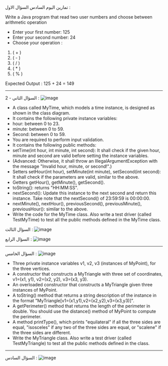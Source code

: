 

تمارين اليوم السادس
السؤال الاول :

Write a Java program that read two user numbers and choose between arithmetic operation

- Enter your first number: 125
- Enter your second number: 24
- Choose your operation :
1. ( + )
2. ( - )
3. ( / )
4. ( * )
5. ( % )

Expected Output :
125 + 24 = 149


----------



السؤال الثاني - 2 :
![image](https://user-images.githubusercontent.com/93971372/169213129-241145be-56a9-4fd2-a74f-902510356ba3.png)

- A class called MyTime, which models a time instance, is designed as shown in the class diagram.
- It contains the following private instance variables:
- hour: between 0 to 23.
- minute: between 0 to 59.
- Second: between 0 to 59.
- You are required to perform input validation.
- It contains the following public methods:
- setTime(int hour, int minute, int second): It shall check if the given hour, minute and second are valid before setting the instance variables.
- (Advanced: Otherwise, it shall throw an IllegalArgumentException with the message "Invalid hour, minute, or second!".)
- Setters setHour(int hour), setMinute(int minute), setSecond(int second): It shall check if the parameters are valid, similar to the above.
- Getters getHour(), getMinute(), getSecond().
- toString(): returns "HH:MM:SS".
- nextSecond(): Update this instance to the next second and return this instance. Take note that the nextSecond() of 23:59:59 is 00:00:00.
- nextMinute(), nextHour(), previousSecond(), previousMinute(), previousHour(): similar to the above.
- Write the code for the MyTime class. Also write a test driver (called TestMyTime) to test all the public methods defined in the MyTime class.



السؤال الثالث :
![image](https://user-images.githubusercontent.com/93971372/169211167-8c057c54-b535-4cd3-98d2-65fd212ced4d.png)






السؤال الرابع :
![image](https://user-images.githubusercontent.com/93971372/169216946-f8481046-ce64-4344-a75f-b5a3892fa1ce.png)

----------
السؤال الخامس :
![image](https://user-images.githubusercontent.com/93971372/169212291-da5dd27e-b6ea-464e-8830-f1b879b76e84.png)

- Three private instance variables v1, v2, v3 (instances of MyPoint), for the three vertices.
- A constructor that constructs a MyTriangle with three set of coordinates, v1=(x1, y1), v2=(x2, y2), v3=(x3, y3).
- An overloaded constructor that constructs a MyTriangle given three instances of MyPoint.
- A toString() method that returns a string description of the instance in the format "MyTriangle[v1=(x1,y1),v2=(x2,y2),v3=(x3,y3)]".
- A getPerimeter() method that returns the length of the perimeter in double. You should use the distance() method of MyPoint to compute the perimeter.
- A method printType(), which prints "equilateral" if all the three sides are equal, "isosceles" if any two of the three sides are equal, or "scalene" if the three sides are different.
- Write the MyTriangle class. Also write a test driver (called TestMyTriangle) to test all the public methods defined in the class.
----------




السؤال السادس :
![image](https://user-images.githubusercontent.com/93971372/169211438-f40546be-1587-44d0-ad12-ab608860de32.png)

